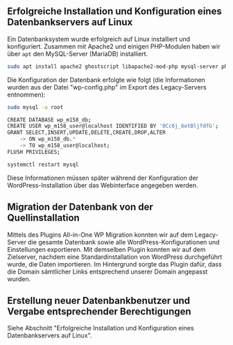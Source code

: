 ## Erfolgreiche Installation und Konfiguration eines Datenbankservers auf Linux

Ein Datenbanksystem wurde erfolgreich auf Linux installiert und konfiguriert. Zusammen mit Apache2 und einigen PHP-Modulen haben wir über `apt` den MySQL-Server (MariaDB) installiert.

```bash
sudo apt install apache2 ghostscript libapache2-mod-php mysql-server php php-bcmath php-curl php-imagick php-intl php-json php-mbstring php-mysql php-xml php-zip
```

Die Konfiguration der Datenbank erfolgte wie folgt (die Informationen wurden aus der Datei "wp-config.php" im Export des Legacy-Servers entnommen):

```bash
sudo mysql -u root

CREATE DATABASE wp_m158_db;
CREATE USER wp_m158_user@localhost IDENTIFIED BY '0Cc6j_6otBljfdfG';
GRANT SELECT,INSERT,UPDATE,DELETE,CREATE,DROP,ALTER
    -> ON wp_m158_db.*
    -> TO wp_m158_user@localhost; 
FLUSH PRIVILEGES;

systemctl restart mysql
```

Diese Informationen müssen später während der Konfiguration der WordPress-Installation über das Webinterface angegeben werden.

## Migration der Datenbank von der Quellinstallation

Mittels des Plugins All-in-One WP Migration konnten wir auf dem Legacy-Server die gesamte Datenbank sowie alle WordPress-Konfigurationen und Einstellungen exportieren. Mit demselben Plugin konnten wir auf dem Zielserver, nachdem eine Standardinstallation von WordPress durchgeführt wurde, die Daten importieren. Im Hintergrund sorgte das Plugin dafür, dass die Domain sämtlicher Links entsprechend unserer Domain angepasst wurden.

## Erstellung neuer Datenbankbenutzer und Vergabe entsprechender Berechtigungen

Siehe Abschnitt "Erfolgreiche Installation und Konfiguration eines Datenbankservers auf Linux".